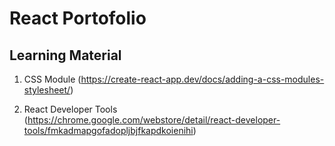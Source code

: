 # React Portofolio

## Learning Material

1. CSS Module (https://create-react-app.dev/docs/adding-a-css-modules-stylesheet/)

2. React Developer Tools (https://chrome.google.com/webstore/detail/react-developer-tools/fmkadmapgofadopljbjfkapdkoienihi)
